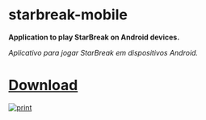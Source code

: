 # starbreak-mobile
__Application to play StarBreak on Android devices.__

_Aplicativo para jogar StarBreak em dispositivos Android._
# [Download](https://github.com/proxlu/guia-de-turismo/releases/download/maps/app-debug.apk)
[![print](https://github.com/proxlu/starbreak-mobile/assets/105125779/c83654de-3914-4893-9e63-e114543bba02)](https://github.com/proxlu/starbreak-mobile/raw/main/starbreak.apk)
